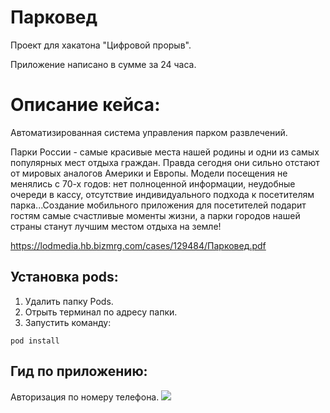 # Парковед

Проект для хакатона "Цифровой прорыв".

Приложение написано в сумме за 24 часа.

# Описание кейса:
Автоматизированная система управления парком развлечений.

Парки России - самые красивые места нашей родины и одни из самых популярных мест отдыха граждан. Правда сегодня они сильно отстают от мировых аналогов Америки и Европы. Модели посещения не менялись с 70-х годов: нет полноценной информации, неудобные очереди в кассу, отсутствие индивидуального подхода к посетителям парка...Создание мобильного приложения для посетителей подарит гостям самые счастливые моменты жизни, а парки городов нашей страны станут лучшим местом отдыха на земле!

https://lodmedia.hb.bizmrg.com/cases/129484/Парковед.pdf

## Установка pods:
1. Удалить папку Pods.
2. Отрыть терминал по адресу папки.
3. Запустить команду:
```
pod install
```

## Гид по приложению:
Авторизация по номеру телефона.
![](https://sun9-64.userapi.com/bD8U1Etx6gRLXoMVL-ORhNQl-sfRKUzyDeVX7g/dLJVLdFCBWY.jpg)
